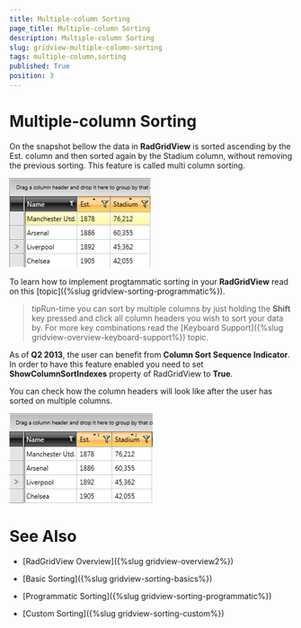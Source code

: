 ```yaml
---
title: Multiple-column Sorting
page_title: Multiple-column Sorting
description: Multiple-column Sorting
slug: gridview-multiple-column-sorting
tags: multiple-column,sorting
published: True
position: 3
---
```


# Multiple-column Sorting

On the snapshot bellow the data in __RadGridView__ is sorted ascending by the Est. column and then sorted again by the Stadium column, without removing the previous sorting. This feature is called multi column sorting.
       
![](images/RadGridView_MultiColumnSorting_1.png)

To learn how to implement progtammatic sorting in your __RadGridView__ read on this [topic]({%slug gridview-sorting-programmatic%}).

>tipRun-time you can sort by multiple columns by just holding the __Shift__ key pressed and click all column headers you wish to sort your data by. For more key combinations read the [Keyboard Support]({%slug gridview-overview-keyboard-support%}) topic.

As of __Q2 2013__, the user can benefit from __Column Sort Sequence Indicator__. In order to have this feature enabled you need to set __ShowColumnSortIndexes__ property of RadGridView to __True__.

You can check how the column headers will look like after the user has sorted on multiple columns.

![Rad Grid View Multi Column Sorting 2](images/RadGridView_MultiColumnSorting_2.png)

# See Also

 * [RadGridView Overview]({%slug gridview-overview2%})

 * [Basic Sorting]({%slug gridview-sorting-basics%})

 * [Programmatic Sorting]({%slug gridview-sorting-programmatic%})

 * [Custom Sorting]({%slug gridview-sorting-custom%})
